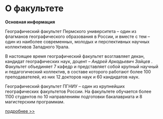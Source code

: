 О факультете
============




**Основная информация** 
  

 Географический факультет Пермского университета – один из флагманов географического образования в России, и вместе с тем – один из наиболее современных, молодых и перспективных научных коллективов Западного Урала.
   

  

 В настоящее время географический факультет возглавляет декан, кандидат географических наук, доцент –
 *Андрей Аркадьевич Зайцев* 
 . Факультет объединяет 7 кафедр и представляет собой крупный научный и педагогический коллектив, в составе которого работают более 100 преподавателей, из них 12 докторов наук и 60 кандидатов наук.
   

  

 Географический факультет ПГНИУ – один из крупнейших географических факультетов России. На факультете обучается более 1100 студентов по 10 направлениям подготовки бакалавриата и 8 магистерским программам.
 
[подробнее >>](http://www.psu.ru/fakultety/geograficheskij-fakultet/o-fakultete-geogr/o-fakultete)